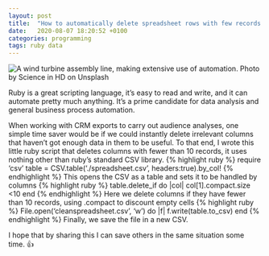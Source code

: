 ```yaml
---
layout: post
title:  "How to automatically delete spreadsheet rows with few records using Ruby"
date:   2020-08-07 18:20:52 +0100
categories: programming
tags: ruby data
---
```

![A wind turbine assembly line, making extensive use of automation. Photo by Science in HD on Unsplash](https://miro.medium.com/max/1400/0*Z0d5VOYF5jMx_iEe)

Ruby is a great scripting language, it’s easy to read and write, and it can automate pretty much anything. It’s a prime candidate for data analysis and general business process automation.

When working with CRM exports to carry out audience analyses, one simple time saver would be if we could instantly delete irrelevant columns that haven’t got enough data in them to be useful. To that end, I wrote this little ruby script that deletes columns with fewer than 10 records, it uses nothing other than ruby’s standard CSV library.
{% highlight ruby %}
require ‘csv’
table = CSV.table(‘./spreadsheet.csv’, headers:true).by_col! 
{% endhighlight %}
This opens the CSV as a table and sets it to be handled by columns
{% highlight ruby %}
table.delete_if do |col|
 col[1].compact.size <10
end
{% endhighlight %}
Here we delete columns if they have fewer than 10 records, using .compact to discount empty cells
{% highlight ruby %}
File.open(‘cleanspreadsheet.csv’, ‘w’) do |f|
 f.write(table.to_csv)
end
{% endhighlight %}
Finally, we save the file in a new CSV.

I hope that by sharing this I can save others in the same situation some time. 👍